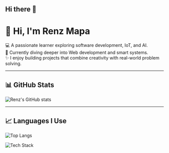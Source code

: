 ## Hi there 👋
# 👋 Hi, I'm Renz Mapa  

💻 A passionate learner exploring software development, IoT, and AI.  
🌱 Currently diving deeper into Web development and smart systems.  
✨ I enjoy building projects that combine creativity with real-world problem solving.  

---

## 📊 GitHub Stats  
![Renz's GitHub stats](https://github-readme-stats.vercel.app/api?username=Maappie&show_icons=true&theme=tokyonight)

---

## 📈 Languages I Use  
![Top Langs](https://github-readme-stats.vercel.app/api/top-langs/?username=Maappie&layout=compact&theme=tokyonight)

![Tech Stack](https://github-readme-tech-stack.vercel.app/api/cards?theme=tokyonight&lineCount=2&line1=ruby,Ruby,red;html5,HTML5,orange;python,Python,blue&line2=docker,Docker,blue;bash,Bash,black;cpp,C%2B%2B,00599C;arduino,Arduino,00979D;espressif,ESP32,000000)

